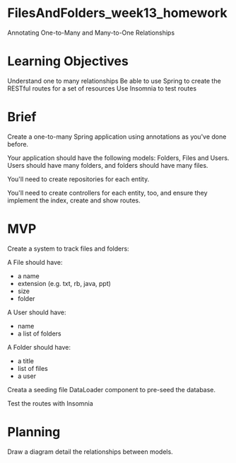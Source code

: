 # FilesAndFolders_week13_homework


Annotating One-to-Many and Many-to-One Relationships

# Learning Objectives

Understand one to many relationships
Be able to use Spring to create the RESTful routes for a set of resources
Use Insomnia to test routes

# Brief

Create a one-to-many Spring application using annotations as you've done before.

Your application should have the following models: Folders, Files and Users. Users should have many folders, and folders should have many files.

You'll need to create repositories for each entity.

You'll need to create controllers for each entity, too, and ensure they implement the index, create and show routes.

# MVP

Create a system to track files and folders:

A File should have:

- a name
- extension (e.g. txt, rb, java, ppt)
- size
- folder

A User should have:

- name
- a list of folders

A Folder should have:

- a title
- list of files
- a user

Creata a seeding file DataLoader component to pre-seed the database.

Test the routes with Insomnia

# Planning

Draw a diagram detail the relationships between models.
